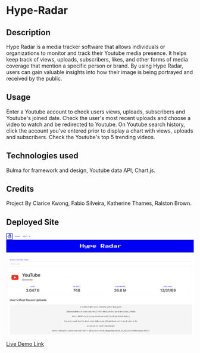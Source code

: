 # Hype-Radar

## Description

Hype Radar is a media tracker software that allows individuals or organizations to monitor and track their Youtube media presence. It helps keep track of views, uploads, subscribers, likes, and other forms of media coverage that mention a specific person or brand. By using Hype Radar, users can gain valuable insights into how their image is being portrayed and received by the public.

## Usage

Enter a Youtube account to check users views, uploads, subscribers and Youtube's joined date. Check the user's most recent uploads and choose a video to watch and be redirected to Youtube. On Youtube search history, click the account you've entered prior to display a chart with views, uploads and subscribers. Check the Youtube's top 5 trending videos.

## Technologies used

Bulma for framework and design, Youtube data API, Chart.js.

## Credits

Project By Clarice Kwong, Fabio Silveira, Katherine Thames, Ralston Brown.

## Deployed Site

![Screenshot of Deployed Website](assets/images/Deployed-HypeRadar.png)

[Live Demo Link](https://fabioesilveira.github.io/hype-radar/)


